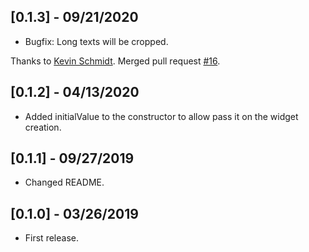 ## [0.1.3] - 09/21/2020

* Bugfix: Long texts will be cropped.
  
Thanks to [Kevin Schmidt](https://github.com/schmidt-kevin). Merged pull request [#16](https://github.com/cetorres/dropdown_formfield/pull/16).

## [0.1.2] - 04/13/2020

* Added initialValue to the constructor to allow pass it on the widget creation.
  
## [0.1.1] - 09/27/2019

* Changed README.

## [0.1.0] - 03/26/2019

* First release.
